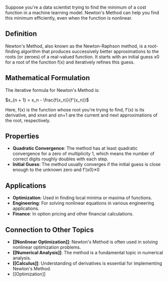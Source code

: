Suppose you're a data scientist trying to find the minimum of a cost function in a machine learning model. Newton's Method can help you find this minimum efficiently, even when the function is nonlinear.

## Definition

Newton's Method, also known as the Newton-Raphson method, is a root-finding algorithm that produces successively better approximations to the roots (or zeroes) of a real-valued function. It starts with an initial guess x0​ for a root of the function f(x) and iteratively refines this guess.

## Mathematical Formulation

The iterative formula for Newton's Method is:

$x_{n + 1} = x_n - \frac{f(x_n)}{f'(x_n)}$

Here, f(x) is the function whose root you're trying to find, f′(x) is its derivative, and xnxn​ and xn+1​ are the current and next approximations of the root, respectively.

## Properties

- **Quadratic Convergence**: The method has at least quadratic convergence for a zero of multiplicity 1, which means the number of correct digits roughly doubles with each step.
- **Initial Guess**: The method usually converges if the initial guess is close enough to the unknown zero and f′(x0)≠0

## Applications

- **Optimization**: Used in finding local minima or maxima of functions.
- **Engineering**: For solving nonlinear equations in various engineering applications.
- **Finance**: In option pricing and other financial calculations.

## Connection to Other Topics

- **[[Nonlinear Optimization]]**: Newton's Method is often used in solving nonlinear optimization problems.
- **[[Numerical Analysis]]**: The method is a fundamental topic in numerical analysis.
- **[[Calculus]]**: Understanding of derivatives is essential for implementing Newton's Method.
- [[Optimization]]